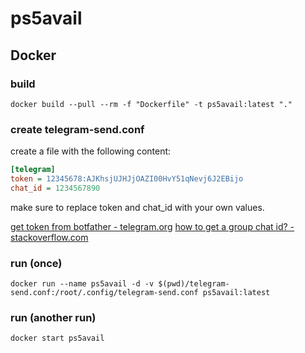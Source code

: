 # ps5avail

## Docker

### build

`docker build --pull --rm -f "Dockerfile" -t ps5avail:latest "."`

### create telegram-send.conf

create a file with the following content:

```ini
[telegram]
token = 12345678:AJKhsjUJHJjOAZI00HvY51qNevj6J2EBijo
chat_id = 1234567890
```

make sure to replace token and chat_id with your own values.

[get token from botfather - telegram.org](https://core.telegram.org/bots#6-botfather)
[how to get a group chat id? - stackoverflow.com](https://stackoverflow.com/questions/32423837/telegram-bot-how-to-get-a-group-chat-id)

### run (once)

`docker run --name ps5avail -d -v $(pwd)/telegram-send.conf:/root/.config/telegram-send.conf ps5avail:latest`

### run (another run)

`docker start ps5avail`
